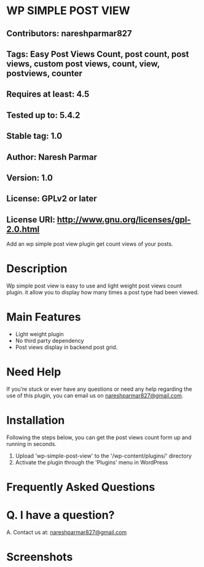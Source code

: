 # WP SIMPLE POST VIEW 

## Contributors: nareshparmar827
## Tags: Easy Post Views Count, post count, post views, custom post views, count, view, postviews, counter
## Requires at least: 4.5
## Tested up to: 5.4.2
## Stable tag: 1.0
## Author: Naresh Parmar
## Version: 1.0
## License: GPLv2 or later
## License URI: http://www.gnu.org/licenses/gpl-2.0.html

Add an wp simple post view plugin get count views of your posts.


# Description

Wp simple post view is easy to use and light weight post views count plugin. it allow you to display how many times a post type had been viewed.

# Main Features

* Light weight plugin
* No third party dependency
* Post views display in backend post grid.


# Need Help

If you’re stuck or ever have any questions or need any help regarding the use of this plugin, you can email us on [nareshparmar827@gmail.com](mailto:nareshparmar827@gmail.com).


# Installation 

Following the steps below, you can get the post views count form up and running in seconds.

1. Upload 'wp-simple-post-view' to the '/wp-content/plugins/' directory
2. Activate the plugin through the 'Plugins' menu in WordPress

# Frequently Asked Questions

# Q. I have a question? 
A. Contact us at: [nareshparmar827@gmail.com](mailto:nareshparmar827@gmail.com)

# Screenshots 
